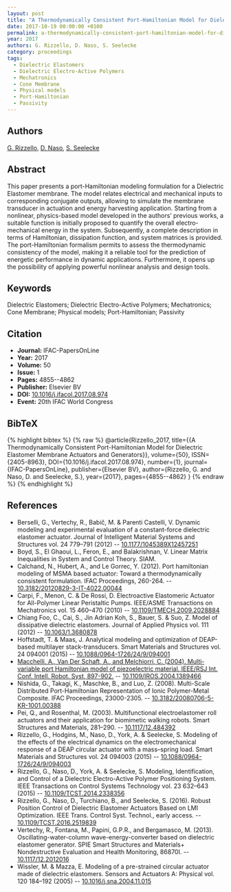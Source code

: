 ```yaml
---
layout: post
title: "A Thermodynamically Consistent Port-Hamiltonian Model for Dielectric Elastomer Membrane Actuators and Generators"
date: 2017-10-19 00:00:00 +0100
permalink: a-thermodynamically-consistent-port-hamiltonian-model-for-dielectric-elastomer-membrane-actuators-and-generators
year: 2017
authors: G. Rizzello, D. Naso, S. Seelecke
category: proceedings
tags:
  - Dielectric Elastomers
  - Dielectric Electro-Active Polymers
  - Mechatronics
  - Cone Membrane
  - Physical models
  - Port-Hamiltonian
  - Passivity
---
```

 
## Authors
[G. Rizzello](authors/gianluca_rizzello), [D. Naso](authors/david_naso), [S. Seelecke](authors/stefan_seelecke)
 
## Abstract
This paper presents a port-Hamiltonian modeling formulation for a Dielectric Elastomer membrane. The model relates electrical and mechanical inputs to corresponding conjugate outputs, allowing to simulate the membrane transducer in actuation and energy harvesting application. Starting from a nonlinear, physics-based model developed in the authors’ previous works, a suitable function is initially proposed to quantify the overall electro-mechanical energy in the system. Subsequently, a complete description in terms of Hamiltonian, dissipation function, and system matrices is provided. The port-Hamiltonian formalism permits to assess the thermodynamic consistency of the model, making it a reliable tool for the prediction of energetic performance in dynamic applications. Furthermore, it opens up the possibility of applying powerful nonlinear analysis and design tools.
 
## Keywords
Dielectric Elastomers; Dielectric Electro-Active Polymers; Mechatronics; Cone Membrane; Physical models; Port-Hamiltonian; Passivity
 
## Citation
- **Journal:** IFAC-PapersOnLine
- **Year:** 2017
- **Volume:** 50
- **Issue:** 1
- **Pages:** 4855--4862
- **Publisher:** Elsevier BV
- **DOI:** [10.1016/j.ifacol.2017.08.974](https://doi.org/10.1016/j.ifacol.2017.08.974)
- **Event:** 20th IFAC World Congress
 
## BibTeX
{% highlight bibtex %}
{% raw %}
@article{Rizzello_2017,
  title={{A Thermodynamically Consistent Port-Hamiltonian Model for Dielectric Elastomer Membrane Actuators and Generators}},
  volume={50},
  ISSN={2405-8963},
  DOI={10.1016/j.ifacol.2017.08.974},
  number={1},
  journal={IFAC-PapersOnLine},
  publisher={Elsevier BV},
  author={Rizzello, G. and Naso, D. and Seelecke, S.},
  year={2017},
  pages={4855--4862}
}
{% endraw %}
{% endhighlight %}
 
## References
- Berselli, G., Vertechy, R., Babič, M. & Parenti Castelli, V. Dynamic modeling and experimental evaluation of a constant-force dielectric elastomer actuator. Journal of Intelligent Material Systems and Structures vol. 24 779–791 (2012) -- [10.1177/1045389X12457251](https://doi.org/10.1177/1045389X12457251)
- Boyd, S., El Ghaoui, L., Feron, E., and Balakrishnan, V. Linear Matrix Inequalities in System and Control Theory. SIAM.
- Calchand, N., Hubert, A., and Le Gorrec, Y. (2012). Port hamiltonian modeling of MSMA based actuator: Toward a thermodynamically consistent formulation. IFAC Proceedings, 260-264. -- [10.3182/20120829-3-IT-4022.00044](https://doi.org/10.3182/20120829-3-IT-4022.00044)
- Carpi, F., Menon, C. & De Rossi, D. Electroactive Elastomeric Actuator for All-Polymer Linear Peristaltic Pumps. IEEE/ASME Transactions on Mechatronics vol. 15 460–470 (2010) -- [10.1109/TMECH.2009.2028884](https://doi.org/10.1109/TMECH.2009.2028884)
- Chiang Foo, C., Cai, S., Jin Adrian Koh, S., Bauer, S. & Suo, Z. Model of dissipative dielectric elastomers. Journal of Applied Physics vol. 111 (2012) -- [10.1063/1.3680878](https://doi.org/10.1063/1.3680878)
- Hoffstadt, T. & Maas, J. Analytical modeling and optimization of DEAP-based multilayer stack-transducers. Smart Materials and Structures vol. 24 094001 (2015) -- [10.1088/0964-1726/24/9/094001](https://doi.org/10.1088/0964-1726/24/9/094001)
- [Macchelli, A., Van Der Schaft, A., and Melchiorri, C. (2004). Multi-variable port Hamiltonian model of piezoelectric material. IEEE/RSJ Int. Conf. Intell. Robot. Syst, 897-902.](multi-variable-port-hamiltonian-model-of-piezoelectric-material) -- [10.1109/IROS.2004.1389466](https://doi.org/10.1109/IROS.2004.1389466)
- Nishida, G., Takagi, K., Maschke, B., and Luo, Z. (2008). Multi-Scale Distributed Port-Hamiltonian Representation of Ionic Polymer-Metal Composite. IFAC Proceedings, 23000-2305. -- [10.3182/20080706-5-KR-1001.00388](https://doi.org/10.3182/20080706-5-KR-1001.00388)
- Pei, Q., and Rosenthal, M. (2003). Multifunctional electroelastomer roll actuators and their application for biomimetic walking robots. Smart Structures and Materials, 281–290. -- [10.1117/12.484392](https://doi.org/10.1117/12.484392)
- Rizzello, G., Hodgins, M., Naso, D., York, A. & Seelecke, S. Modeling of the effects of the electrical dynamics on the electromechanical response of a DEAP circular actuator with a mass–spring load. Smart Materials and Structures vol. 24 094003 (2015) -- [10.1088/0964-1726/24/9/094003](https://doi.org/10.1088/0964-1726/24/9/094003)
- Rizzello, G., Naso, D., York, A. & Seelecke, S. Modeling, Identification, and Control of a Dielectric Electro-Active Polymer Positioning System. IEEE Transactions on Control Systems Technology vol. 23 632–643 (2015) -- [10.1109/TCST.2014.2338356](https://doi.org/10.1109/TCST.2014.2338356)
- Rizzello, G., Naso, D., Turchiano, B., and Seelecke, S. (2016). Robust Position Control of Dielectric Elastomer Actuators Based on LMI Optimization. IEEE Trans. Control Syst. Technol., early access. -- [10.1109/TCST.2016.2519839](https://doi.org/10.1109/TCST.2016.2519839)
- Vertechy, R., Fontana, M., Papini, G.P.R., and Bergamasco, M. (2013). Oscillating-water-column wave-energy-converter based on dielectric elastomer generator. SPIE Smart Structures and Materials+ Nondestructive Evaluation and Health Monitoring, 86870I. -- [10.1117/12.2012016](https://doi.org/10.1117/12.2012016)
- Wissler, M. & Mazza, E. Modeling of a pre-strained circular actuator made of dielectric elastomers. Sensors and Actuators A: Physical vol. 120 184–192 (2005) -- [10.1016/j.sna.2004.11.015](https://doi.org/10.1016/j.sna.2004.11.015)


